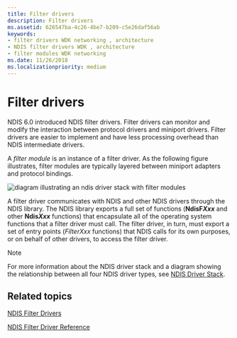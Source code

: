 ```yaml
---
title: Filter drivers
description: Filter drivers
ms.assetid: 626547ba-4c26-4be7-b209-c5e26daf56ab
keywords:
- filter drivers WDK networking , architecture
- NDIS filter drivers WDK , architecture
- filter modules WDK networking
ms.date: 11/26/2018
ms.localizationpriority: medium
---
```


# Filter drivers

NDIS 6.0 introduced NDIS filter drivers. Filter drivers can monitor and modify the interaction between protocol drivers and miniport drivers. Filter drivers are easier to implement and have less processing overhead than NDIS intermediate drivers.

A *filter module* is an instance of a filter driver. As the following figure illustrates, filter modules are typically layered between miniport adapters and protocol bindings.

![diagram illustrating an ndis driver stack with filter modules](images/filterstack.png)

A filter driver communicates with NDIS and other NDIS drivers through the NDIS library. The NDIS library exports a full set of functions (**NdisF*Xxx*** and other **Ndis*Xxx*** functions) that encapsulate all of the operating system functions that a filter driver must call. The filter driver, in turn, must export a set of entry points (*FilterXxx* functions) that NDIS calls for its own purposes, or on behalf of other drivers, to access the filter driver.

> [!NOTE]
> For more information about the NDIS driver stack and a diagram showing the relationship between all four NDIS driver types, see [NDIS Driver Stack](ndis-driver-stack.md).

## Related topics

[NDIS Filter Drivers](ndis-filter-drivers2.md)

[NDIS Filter Driver Reference](https://docs.microsoft.com/windows-hardware/drivers/ddi/_netvista/)